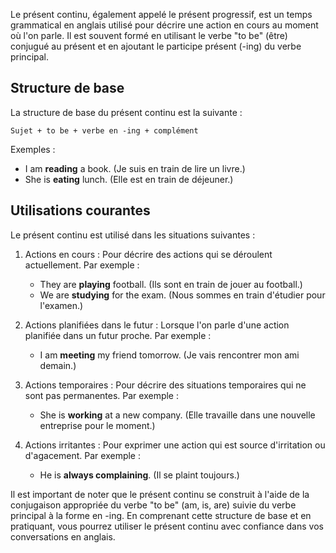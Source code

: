 
Le présent continu, également appelé le présent progressif, est un temps grammatical en anglais utilisé pour décrire une action en cours au moment où l'on parle. Il est souvent formé en utilisant le verbe "to be" (être) conjugué au présent et en ajoutant le participe présent (-ing) du verbe principal.

## Structure de base

La structure de base du présent continu est la suivante :
```
Sujet + to be + verbe en -ing + complément
```

Exemples :
- I am **reading** a book. (Je suis en train de lire un livre.)
- She is **eating** lunch. (Elle est en train de déjeuner.)

## Utilisations courantes

Le présent continu est utilisé dans les situations suivantes :

1. Actions en cours : Pour décrire des actions qui se déroulent actuellement. Par exemple :
   - They are **playing** football. (Ils sont en train de jouer au football.)
   - We are **studying** for the exam. (Nous sommes en train d'étudier pour l'examen.)

2. Actions planifiées dans le futur : Lorsque l'on parle d'une action planifiée dans un futur proche. Par exemple :
   - I am **meeting** my friend tomorrow. (Je vais rencontrer mon ami demain.)

3. Actions temporaires : Pour décrire des situations temporaires qui ne sont pas permanentes. Par exemple :
   - She is **working** at a new company. (Elle travaille dans une nouvelle entreprise pour le moment.)

4. Actions irritantes : Pour exprimer une action qui est source d'irritation ou d'agacement. Par exemple :
   - He is **always complaining**. (Il se plaint toujours.)

Il est important de noter que le présent continu se construit à l'aide de la conjugaison appropriée du verbe "to be" (am, is, are) suivie du verbe principal à la forme en -ing. En comprenant cette structure de base et en pratiquant, vous pourrez utiliser le présent continu avec confiance dans vos conversations en anglais.
